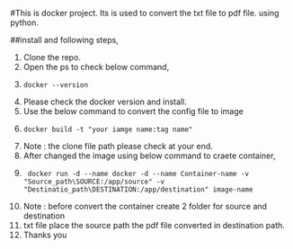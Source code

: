 #This is docker project. Its is used to convert the txt file to pdf file. using python.

##install and following steps,

1. Clone the repo.
2. Open the ps to check below command,
3.     docker --version
4. Please check the docker version and install.
5. Use the below command to convert the config file to image 
6.     docker build -t "your iamge name:tag name"
7. Note : the clone file path please check at your end.
8.  After changed the image using below command to craete container,
9.      docker run -d --name docker -d --name Container-name -v "Source_path\SOURCE:/app/source" -v "Destinatio_path\DESTINATION:/app/destination" image-name 
10. Note : before convert the container create 2 folder for source and destination
11. txt file place the source path the pdf file converted in destination path.
12. Thanks you
